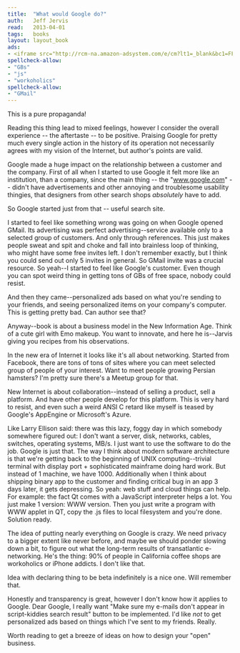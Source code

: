 ```yaml
---
title:	"What would Google do?"
auth:	Jeff Jervis
read:	2013-04-01
tags:	books
layout: layout_book
ads:
- <iframe src="http://rcm-na.amazon-adsystem.com/e/cm?lt1=_blank&bc1=FFFFFF&IS2=1&npa=1&bg1=FFFFFF&fc1=000000&lc1=FF0000&t=wojcadamkoszh-20&o=1&p=8&l=as4&m=amazon&f=ifr&ref=ss_til&asins=0061709697" style="width:120px;height:240px;" scrolling="no" marginwidth="0" marginheight="0" frameborder="0"></iframe>
spellcheck-allow:
- "GBs"
- "js"
- "workoholics"
spellcheck-allow:
- "GMail"
---
```

This is a pure propaganda!

Reading this thing lead to mixed feelings, however I consider the overall
experience -- the aftertaste -- to be positive. Praising Google for pretty
much every single action in the history of its operation not necessarily
agrees with my vision of the Internet, but author's points are valid.

Google made a huge impact on the relationship between a customer and the
company. First of all when I started to use Google it felt more like an
institution, than a company, since the main thing -- the "www.google.com" --
didn't have advertisements and other annoying and troublesome usability
thingies, that designers from other search shops *absolutely* have to add.

So Google started just from that -- useful search site.

I started to feel like something wrong was going on when Google opened
GMail. Its advertising was perfect advertising--service available only to a
selected group of customers. And only through references. This just makes
people sweat and spit and choke and fall into brainless loop of thinking,
who might have some free invites left. I don't remember exactly, but I think
you could send out only 5 invites in general. So GMail invite was a crucial
resource.  So yeah--I started to feel like Google's customer. Even though
you can spot weird thing in getting tons of GBs of free space, nobody could
resist.

And then they came--personalized ads based on what you're sending to your
friends, and seeing personalized items on your company's computer. This is
getting pretty bad. Can author see that?

Anyway--book is about a business model in the New Information Age. Think of
a cute girl with Emo makeup. You want to innovate, and here he is--Jarvis
giving you recipes from his observations.

In the new era of Internet it looks like it's all about networking. Started
from Facebook, there are tons of tons of sites where you can meet selected
group of people of your interest. Want to meet people growing Persian
hamsters? I'm pretty sure there's a Meetup group for that.

New Internet is about collaboration--instead of selling a product, sell a
platform. And have other people develop for this platform. This is very hard
to resist, and even such a weird ANSI C retard like myself is teased by
Google's AppEngine or Microsoft's Azure.

Like Larry Ellison said: there was this lazy, foggy day in which somebody
somewhere figured out: I don't want a server, disk, networks, cables,
switches, operating systems, MB/s. I just want to use the software to do the
job. Google is just that. The way I think about modern software architecture
is that we're getting back to the beginning of UNIX computing--trivial
terminal with display port + sophisticated mainframe doing hard work. But
instead of 1 machine, we have 1000.
Additionally when I think about shipping binary app to the customer and
finding critical bug in an app 3 days later, it gets depressing. So yeah:
web stuff and cloud things can help. For example: the fact Qt comes with a
JavaScript interpreter helps a lot. You just make 1 version: WWW version.
Then you just write a program with WWW applet in QT, copy the .js files to
local filesystem and you're done. Solution ready.

The idea of putting nearly everything on Google is crazy. We need privacy to
a bigger extent like never before, and maybe we should ponder slowing down a
bit, to figure out what the long-term results of transatlantic e-networking.
He's the thing: 90% of people in California coffee shops are workoholics or
iPhone addicts. I don't like that.

Idea with declaring thing to be beta indefinitely is a nice one. Will
remember that.

Honestly and transparency is great, however I don't know how it applies to
Google. Dear Google, I really want "Make sure my e-mails don't appear in
script-kiddies search result" button to be implemented. I'd like *not* to get
personalized ads based on things which I've sent to my friends. Really.

Worth reading to get a breeze of ideas on how to design your "open"
business.
